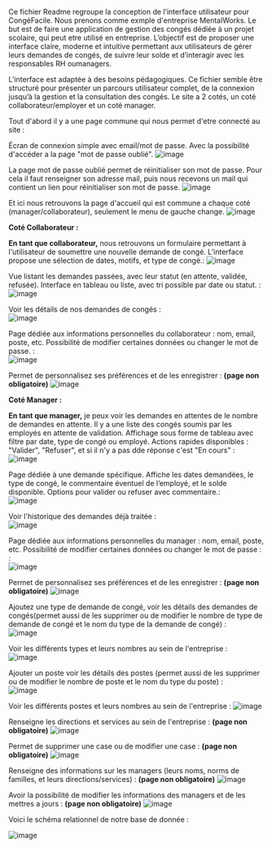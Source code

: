 Ce fichier Readme regroupe la conception de l’interface utilisateur pour CongéFacile. Nous prenons comme exmple d'entreprise MentalWorks. Le but est de faire une application de gestion des congés dédiée à un projet scolaire, qui peut etre utilisé en entreprise. L’objectif est de proposer une interface claire, moderne et intuitive permettant aux utilisateurs de gérer leurs demandes de congés, de suivre leur solde et d’interagir avec les responsables RH oumanagers.

L’interface est adaptée à des besoins pédagogiques. Ce fichier semble être structuré pour présenter un parcours utilisateur complet, de la connexion jusqu’à la gestion et la consultation des congés.
Le site a 2 cotés, un coté collaborateur/employer et un coté manager.

Tout d'abord il y a une page commune qui nous permet d'etre connecté au site :

Écran de connexion simple avec email/mot de passe. Avec la possibilité d'accéder a la page "mot de passe oublié".
![image](https://github.com/user-attachments/assets/de603b89-f0fd-4dff-b54e-8cfef4343652)

La page mot de passe oublié permet de réinitialiser son mot de passe. Pour cela il faut renseigner son adresse mail, puis nous recevons un mail qui contient un lien pour réinitialiser son mot de passe.
![image](https://github.com/user-attachments/assets/d35f4c09-082f-4659-9ae2-60ec90a828c2)

Et ici nous retrouvons la page d'accueil qui est commune a chaque coté (manager/collaborateur), seulement le menu de gauche change.
![image](https://github.com/user-attachments/assets/d364ed27-d3fd-4483-a368-6837f6f5e5c3)

**Coté Collaborateur :**

**En tant que collaborateur,** nous retrouvons un formulaire permettant à l'utilisateur de soumettre une nouvelle demande de congé. L’interface propose une sélection de dates, motifs, et type de congé.:
![image](https://github.com/user-attachments/assets/89113b1f-9f2b-430c-b134-3d4c5cf33812)

Vue listant les demandes passées, avec leur statut (en attente, validée, refusée). Interface en tableau ou liste, avec tri possible par date ou statut. :            
![image](https://github.com/user-attachments/assets/fc40d522-6fc0-40e3-8c5c-b8d4b6a86a62)

Voir les détails de nos demandes de congés :                  
![image](https://github.com/user-attachments/assets/ff4527db-a292-4d3f-8d5c-721e5b18bf16)

Page dédiée aux informations personnelles du collaborateur : nom, email, poste, etc. Possibilité de modifier certaines données ou changer le mot de passe. :                                         
![image](https://github.com/user-attachments/assets/c485d532-c2a1-4e31-a393-aa5479aa7be5)

Permet de personnalisez ses préférences et de les enregistrer : **(page non obligatoire)**
![image](https://github.com/user-attachments/assets/9d1345b6-d25e-44d5-bc2a-d5421f43d740)

**Coté Manager :**

**En tant que manager,** je peux voir les demandes en attentes de le nombre de demandes en attente. Il y a une liste des congés soumis par les employés en attente de validation. Affichage sous forme de tableau avec filtre par date, type de congé ou employé. Actions rapides disponibles : "Valider", "Refuser", et si il n'y a pas dde réponse c'est "En cours" :
![image](https://github.com/user-attachments/assets/da072f2f-38c8-4c12-87f5-8db5eb03f973)

Page dédiée à une demande spécifique. Affiche les dates demandées, le type de congé, le commentaire éventuel de l’employé, et le solde disponible. Options pour valider ou refuser avec commentaire.:                                   
![image](https://github.com/user-attachments/assets/11cfcd86-2ce8-485e-85bc-2284678533cd)

Voir l'historique des demandes déjà traitée :               
![image](https://github.com/user-attachments/assets/24a2294d-0c38-478b-a869-df53367b28af)

Page dédiée aux informations personnelles du manager : nom, email, poste, etc. Possibilité de modifier certaines données ou changer le mot de passe :                                         :                                                    
![image](https://github.com/user-attachments/assets/12b1333c-e19b-4e5b-8d76-831bba928bd4)

Permet de personnalisez ses préférences et de les enregistrer : **(page non obligatoire)**
![image](https://github.com/user-attachments/assets/2a0b4088-c9c2-4765-9808-123aaf728f96)


Ajoutez une type de demande de congé, voir les détails des demandes de congés(permet aussi de les supprimer ou de modifier le nombre de type de demande de congé et le nom du type de la demande de congé) :                                         
![image](https://github.com/user-attachments/assets/1751a1e8-3474-434d-adc9-f21128b43e7e)

Voir les différents types et leurs nombres au sein de l'entreprise :       
![image](https://github.com/user-attachments/assets/21abf445-ba5c-4f9f-babe-f7cd31c0a53e)

Ajouter un poste  voir les détails des postes (permet aussi de les supprimer ou de modifier le nombre de poste et le nom du type du poste) :                                       
![image](https://github.com/user-attachments/assets/9d4f2b88-4280-4b48-9efd-c815a7fc20ca)

Voir les différents postes et leurs nombres au sein de l'entreprise :
![image](https://github.com/user-attachments/assets/4ac5e034-9ca9-4a50-98f6-548440311029)

Renseigne les directions et services au sein de l'entreprise : **(page non obligatoire)**
![image](https://github.com/user-attachments/assets/b2e21b9a-65bf-4eec-863d-f19aa78aebe5)

Permet de supprimer une case ou de modifier une case : **(page non obligatoire)**
![image](https://github.com/user-attachments/assets/437cc6c2-1dae-4d4e-bd44-7c4ba68a66ba)

Renseigne des informations sur les managers (leurs noms, norms de familles, et leurs directions/services) : **(page non obligatoire)**
![image](https://github.com/user-attachments/assets/6e2e30b7-9cd3-42a9-9b5c-69eb5f430e3b)

Avoir la possibilité de modifier les informations des managers et de les mettres a jours : **(page non obligatoire)**
![image](https://github.com/user-attachments/assets/ac83e2e4-4e5a-4ffc-984c-3b011357f7a7)


Voici le schéma relationnel de notre base de donnée : 

![image](https://github.com/user-attachments/assets/741e08b2-f825-42db-97c4-5e4068b07451)

